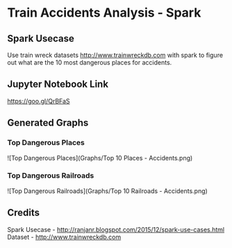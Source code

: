 # Train Accidents Analysis - Spark

## Spark Usecase
Use train wreck datasets http://www.trainwreckdb.com with spark to figure out what are the 10 most dangerous places for accidents.

## Jupyter Notebook Link
https://goo.gl/QrBFaS

## Generated Graphs

### Top Dangerous Places
![Top Dangerous Places](Graphs/Top 10 Places - Accidents.png)
### Top Dangerous Railroads
![Top Dangerous Railroads](Graphs/Top 10 Railroads - Accidents.png)

## Credits

Spark Usecase - http://ranjanr.blogspot.com/2015/12/spark-use-cases.html <br />
Dataset - http://www.trainwreckdb.com
